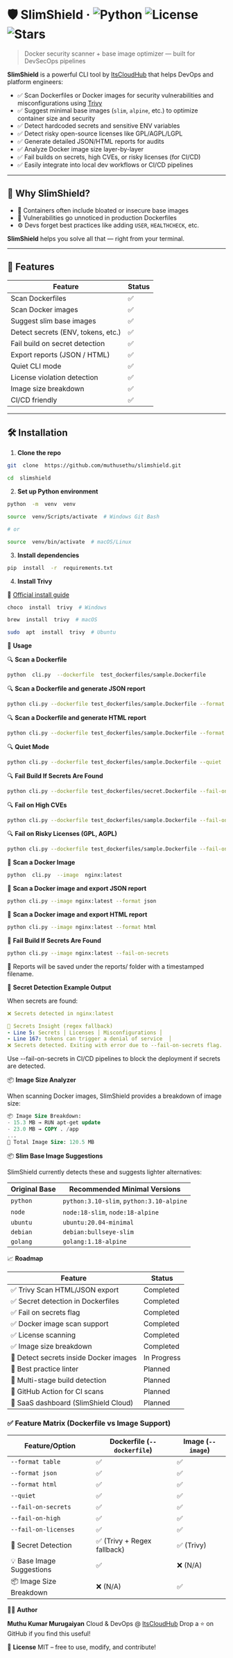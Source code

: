 
# 🛡️ SlimShield · ![Python](https://img.shields.io/badge/python-3.10+-blue) ![License](https://img.shields.io/github/license/muthusethu/slimshield) ![Stars](https://img.shields.io/github/stars/muthusethu/slimshield?style=social)

> Docker security scanner + base image optimizer — built for DevSecOps pipelines

**SlimShield** is a powerful CLI tool by [ItsCloudHub](https://itscloudhub.com) that helps DevOps and platform engineers:

- ✅ Scan Dockerfiles or Docker images for security vulnerabilities and misconfigurations using [Trivy](https://github.com/aquasecurity/trivy)
- ✅ Suggest minimal base images (`slim`, `alpine`, etc.) to optimize container size and security
- ✅ Detect hardcoded secrets and sensitive ENV variables
- ✅ Detect risky open-source licenses like GPL/AGPL/LGPL
- ✅ Generate detailed JSON/HTML reports for audits
- ✅ Analyze Docker image size layer-by-layer
- ✅ Fail builds on secrets, high CVEs, or risky licenses (for CI/CD)
- ✅ Easily integrate into local dev workflows or CI/CD pipelines

---

## 🚀 Why SlimShield?

- 🐳 Containers often include bloated or insecure base images
- 🔐 Vulnerabilities go unnoticed in production Dockerfiles
- ⚙️ Devs forget best practices like adding `USER`, `HEALTHCHECK`, etc.

**SlimShield** helps you solve all that — right from your terminal.

---

## 🧰 Features

| Feature | Status |
|----------------------------|--------|
| Scan Dockerfiles | ✅ |
| Scan Docker images | ✅ |
| Suggest slim base images | ✅ |
| Detect secrets (ENV, tokens, etc.) | ✅ |
| Fail build on secret detection | ✅ |
| Export reports (JSON / HTML) | ✅ |
| Quiet CLI mode | ✅ |
| License violation detection | ✅ |
| Image size breakdown | ✅ |
| CI/CD friendly | ✅ |

---

## 🛠️ Installation

1.  **Clone the repo**

```bash
git  clone  https://github.com/muthusethu/slimshield.git

cd  slimshield
```

2.  **Set  up  Python  environment**

```bash
python  -m  venv  venv

source  venv/Scripts/activate  # Windows Git Bash

# or

source  venv/bin/activate  # macOS/Linux
```

3.  **Install  dependencies**

```bash
pip  install  -r  requirements.txt
```  

4.  **Install  Trivy**

🔗  [Official  install  guide](https://trivy.dev/latest/getting-started/installation/)

```bash
choco  install  trivy  # Windows

brew  install  trivy  # macOS

sudo  apt  install  trivy  # Ubuntu
```  

🧪  **Usage**

🔍 **Scan  a  Dockerfile**

```bash
python  cli.py  --dockerfile  test_dockerfiles/sample.Dockerfile
``` 

🔍 **Scan a Dockerfile and generate JSON report**

```bash
python cli.py --dockerfile test_dockerfiles/sample.Dockerfile --format json
``` 

🔍 **Scan a Dockerfile and generate HTML report**

```bash
python cli.py --dockerfile test_dockerfiles/sample.Dockerfile --format html
``` 

🔍 **Quiet Mode**

```bash
python cli.py --dockerfile test_dockerfiles/sample.Dockerfile --quiet
``` 

🔍 **Fail Build If Secrets Are Found**

```bash
python cli.py --dockerfile test_dockerfiles/secret.Dockerfile --fail-on-secrets
``` 

🔍 **Fail on High CVEs**

```bash
python cli.py --dockerfile test_dockerfiles/sample.Dockerfile --fail-on-high
``` 

🔍 **Fail on Risky Licenses (GPL, AGPL)**

```bash
python cli.py --dockerfile test_dockerfiles/sample.Dockerfile --fail-on-licenses
``` 

🐳 **Scan  a  Docker  Image**

```bash
python  cli.py  --image  nginx:latest
```

🐳 **Scan a Docker image and export JSON report**

```bash
python cli.py --image nginx:latest --format json
``` 

🐳 **Scan a Docker image and export HTML report**

```bash
python cli.py --image nginx:latest --format html
``` 

🐳 **Fail Build If Secrets Are Found**

```bash
python cli.py --image nginx:latest --fail-on-secrets
``` 

📆 Reports will be saved under the reports/ folder with a timestamped filename.

🧪 **Secret Detection Example Output**

When secrets are found:

```YAML
❌ Secrets detected in nginx:latest

🔐 Secrets Insight (regex fallback)
- Line 5: Secrets │ Licenses │ Misconfigurations │
- Line 167: tokens can trigger a denial of service  │
❌ Secrets detected. Exiting with error due to --fail-on-secrets flag.
``` 

Use --fail-on-secrets in CI/CD pipelines to block the deployment if secrets are detected.

📦 **Image Size Analyzer**

When scanning Docker images, SlimShield provides a breakdown of image size:

```SQL
📦 Image Size Breakdown:
- 15.3 MB → RUN apt-get update
- 23.0 MB → COPY . /app
...
🧮 Total Image Size: 120.5 MB
```

📦  **Slim  Base  Image  Suggestions**

SlimShield  currently  detects  these  and  suggests  lighter  alternatives:

| **Original  Base** | **Recommended  Minimal  Versions** |
| ------------- | ---------------------------------------- |
| `python` | `python:3.10-slim`,  `python:3.10-alpine` |
| `node` | `node:18-slim`,  `node:18-alpine` |
| `ubuntu` | `ubuntu:20.04-minimal` |
| `debian` | `debian:bullseye-slim` |
| `golang` | `golang:1.18-alpine` |

📈  **Roadmap**

| Feature                                | Status      |
| -------------------------------------- | ----------- |
| ✅ Trivy Scan HTML/JSON export          | Completed   |
| ✅ Secret detection in Dockerfiles      | Completed   |
| ✅ Fail on secrets flag                 | Completed   |
| ✅ Docker image scan support            | Completed   |
| ✅ License scanning                     | Completed   |
| ✅ Image size breakdown                 | Completed   |
| 🔄 Detect secrets inside Docker images | In Progress |
| 🔄 Best practice linter                | Planned     |
| 🔄 Multi-stage build detection         | Planned     |
| 🔄 GitHub Action for CI scans                       | Planned     |
| 🔄 SaaS dashboard (SlimShield Cloud)          | Planned     |

### ✅ Feature Matrix (Dockerfile vs Image Support)

| Feature/Option             | Dockerfile (`--dockerfile`) | Image (`--image`) |
|---------------------------|------------------------------|--------------------|
| `--format table`          | ✅                            | ✅                  |
| `--format json`           | ✅                            | ✅                  |
| `--format html`           | ✅                            | ✅                  |
| `--quiet`                 | ✅                            | ✅                  |
| `--fail-on-secrets`       | ✅                            | ✅                  |
| `--fail-on-high`          | ✅                            | ✅                  |
| `--fail-on-licenses`      | ✅                            | ✅                  |
| 🔐 Secret Detection        | ✅ (Trivy + Regex fallback)   | ✅ (Trivy)          |
| 💡 Base Image Suggestions | ✅                            | ❌ (N/A)            |
| 📦 Image Size Breakdown   | ❌ (N/A)                      | ✅                  |

👨‍💻  **Author**

**Muthu  Kumar  Murugaiyan**
Cloud & DevOps  @  [ItsCloudHub](www.itscloudhub.com)
Drop  a  ⭐  on  GitHub  if  you  find  this  useful!

📜  **License**
MIT  –  free  to  use,  modify,  and  contribute!